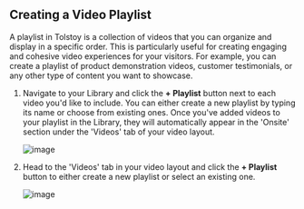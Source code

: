 ## Creating a Video Playlist

A playlist in Tolstoy is a collection of videos that you can organize and display in a specific order. This is particularly useful for creating engaging and cohesive video experiences for your visitors. For example, you can create a playlist of product demonstration videos, customer testimonials, or any other type of content you want to showcase.

1. Navigate to your Library and click the **+ Playlist** button next to each video you'd like to include. You can either create a new playlist by typing its name or choose from existing ones. Once you've added videos to your playlist in the Library, they will automatically appear in the 'Onsite' section under the 'Videos' tab of your video layout.

   ![image](https://github.com/user-attachments/assets/b86758df-d05f-4bdb-aa1d-685aa87d9f59)


2. Head to the 'Videos' tab in your video layout and click the **+ Playlist** button to either create a new playlist or select an existing one.

   ![image](https://github.com/user-attachments/assets/ebfebc02-7ac6-4cf2-a877-f0a5689b2354)
